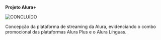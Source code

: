 

<b>Projeto Alura+</b>

![CONCLUÍDO](http://img.shields.io/static/v1?label=STATUS&message=CONCLUÍDO&color=GREEN&style=for-the-badge)

Concepção da plataforma de streaming da Alura, evidenciando o combo promocional das plataformas Alura Plus e o Alura Línguas.
